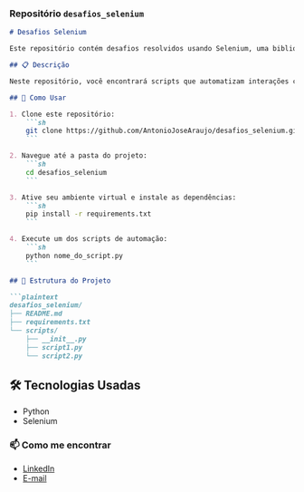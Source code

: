 
### Repositório `desafios_selenium`

```markdown
# Desafios Selenium

Este repositório contém desafios resolvidos usando Selenium, uma biblioteca para automação de navegadores.

## 📋 Descrição

Neste repositório, você encontrará scripts que automatizam interações com websites utilizando Selenium.

## 🚀 Como Usar

1. Clone este repositório:
    ```sh
    git clone https://github.com/AntonioJoseAraujo/desafios_selenium.git
    ```

2. Navegue até a pasta do projeto:
    ```sh
    cd desafios_selenium
    ```

3. Ative seu ambiente virtual e instale as dependências:
    ```sh
    pip install -r requirements.txt
    ```

4. Execute um dos scripts de automação:
    ```sh
    python nome_do_script.py
    ```

## 📂 Estrutura do Projeto

```plaintext
desafios_selenium/
├── README.md
├── requirements.txt
└── scripts/
    ├── __init__.py
    ├── script1.py
    └── script2.py
```
## 🛠 Tecnologias Usadas
- Python
- Selenium
  
### 📫 Como me encontrar

- [LinkedIn](https://www.linkedin.com/in/antonio-jose-de-araujo/)
- [E-mail](dev.antonioaraujo@gmail.com)
